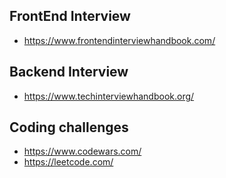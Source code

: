 ## FrontEnd Interview

- https://www.frontendinterviewhandbook.com/

## Backend Interview

- https://www.techinterviewhandbook.org/


## Coding challenges

- https://www.codewars.com/
- https://leetcode.com/